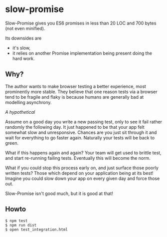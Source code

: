 # slow-promise
Slow-Promise gives you ES6 promises in less than 20 LOC and 700 bytes (not even minified).

Its downsides are

* it's slow,
* it relies on another Promise implementation being present doing the hard work.

## Why?

The author wants to make browser testing a better experience, most prominently
more stable. They believe that one reason tests via a browser tend to be fragile
and flaky is because humans are generally bad at modelling asynchrony.

*A hypothetical*

Assume on a good day you write a new passing test, only to see it fail rather
randomly the following day. It just happened to be that your app felt
somewhat slow and unresponsive. Chances are you just sit through it and wait for
everything to go faster again. Naturally your tests will be back to green.

What if this happens again and again? Your team will get used to brittle test,
and start re-running failing tests. Eventually this will become the norm.

What if you could stop this process early on, and just surface those poorly
written tests? Those which depend on your application being at its best!
Imagine you could slow down your app on every given day and force those out.

Slow-Promise isn't good much, but it is good at that!

## Howto

    $ npm test
    $ npm run dist
    $ open test_integration.html
